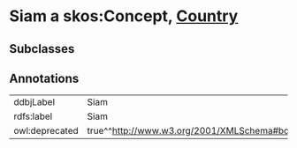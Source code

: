 # Siam a skos:Concept, [Country](/0.1/Country)

## Subclasses

## Annotations

|||
|-----|-----|
|ddbjLabel|Siam|
|rdfs:label|Siam|
|owl:deprecated|true^^http://www.w3.org/2001/XMLSchema#boolean|

